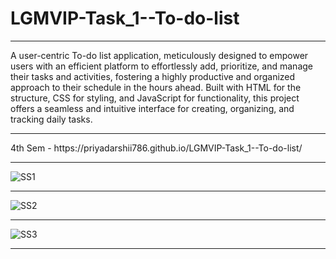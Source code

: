 # LGMVIP-Task_1--To-do-list
<hr>
A user-centric To-do list application, meticulously designed to empower users with an efficient platform to effortlessly add, prioritize, and manage their tasks and activities, fostering a highly productive and organized approach to their schedule in the hours ahead. Built with HTML for the structure, CSS for styling, and JavaScript for functionality, this project offers a seamless and intuitive interface for creating, organizing, and tracking daily tasks.
<hr>
4th Sem - https://priyadarshii786.github.io/LGMVIP-Task_1--To-do-list/
<hr>

![SS1](https://github.com/priyadarshii786/LGMVIP-Task_1--To-do-list/assets/100780858/1a146517-3238-4b8f-878e-f9d8f3d2e254)<hr>
![SS2](https://github.com/priyadarshii786/LGMVIP-Task_1--To-do-list/assets/100780858/f4a03c4e-c1a0-4086-a3ac-a7bbd0a8eeb3)<hr>
![SS3](https://github.com/priyadarshii786/LGMVIP-Task_1--To-do-list/assets/100780858/2acb74ea-110c-44ec-9413-041725087e34)<hr>
